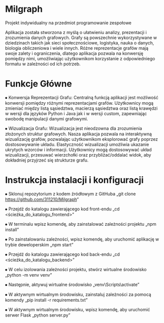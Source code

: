 
# Milgraph

Projekt indywidualny na przedmiot programowanie zespołowe

Aplikacja została stworzona z myślą o ułatwieniu analizy, prezentacji i zrozumienia danych grafowych. Grafy są powszechnie wykorzystywane w dziedzinach takich jak sieci społecznościowe, logistyka, nauka o danych, biologia obliczeniowa i wiele innych. Różne reprezentacje grafów mają swoje zalety i ograniczenia, dlatego aplikacja pozwala na konwersję pomiędzy nimi, umożliwiając użytkownikom korzystanie z odpowiedniego formatu w zależności od ich potrzeb.


# Funkcje Główne

⦁	Konwersja Reprezentacji Grafu: Centralną funkcją aplikacji jest możliwość konwersji pomiędzy różnymi reprezentacjami grafów. Użytkownicy mogą zmieniać między listą sąsiedztwa, macierzą sąsiedztwa oraz listą krawędzi w wersji dla języków Python i Java jak i w wersji custom, zapewniając swobodę manipulacji danymi grafowymi.

⦁	Wizualizacja Grafu: Wizualizacja jest nieodzowna dla zrozumienia złożonych struktur grafowych. Nasza aplikacja pozwala na interaktywną wizualizację grafów, pozwalając użytkownikom eksplorować grafy poprzez dostosowywanie układu. Elastyczność wizualizacji umożliwia ukazanie ukrytych wzorców i informacji. Użytkownicy mogą dostosowywać układ wizualizacji, przesuwać wierzchołki oraz przybliżać/oddalać widok, aby dokładniej przyjrzeć się strukturze grafu.



# Instrukcja instalacji i konfiguracji

⦁	Sklonuj repozytorium z kodem źródłowym z GitHuba
„git clone <https://github.com/311210/Milgraph>”

⦁	Przejdź do katalogu zawierającego kod front-endu 
„cd <ścieżka_do_katalogu_frontend>”

⦁	W terminalu wpisz komendę, aby zainstalować zależności projektu
„npm install”

⦁	Po zainstalowaniu zależności, wpisz komendę, aby uruchomić aplikację w trybie deweloperskim
„npm start”

⦁	Przejdź do katalogu zawierającego kod back-endu
„cd <ścieżka_do_katalogu_backend>”

⦁	W celu izolowania zależności projektu, stwórz wirtualne środowisko
„python -m venv venv”

⦁	Następnie, aktywuj wirtualne środowisko
„venv\Scripts\activate”

⦁	W aktywnym wirtualnym środowisku, zainstaluj zależności za pomocą komendy
„pip install -r requirements.txt”

⦁	W aktywnym wirtualnym środowisku, wpisz komendę, aby uruchomić serwer Flask
„python server.py”
